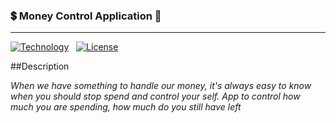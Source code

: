 <h3>💲 Money Control Application 💸</h3>
<hr/>

[![Technology][vue-image]][vue-url]  
[![License][license-image]][license-url]

[vue-url]: https://vuejs.org/
[vue-image]: https://img.shields.io/badge/Vue-cli-green?style=for-the-badge&logo=vue.js
[license-url]: https://opensource.org/licenses/MIT
[license-image]: https://img.shields.io/badge/License-MIT-blue?style=for-the-badge&logo=github


##Description

<i>When we have something to handle our money, it's always easy to know when you should stop spend and control your self. App to control how much you are spending, how much do you still have left</i>



